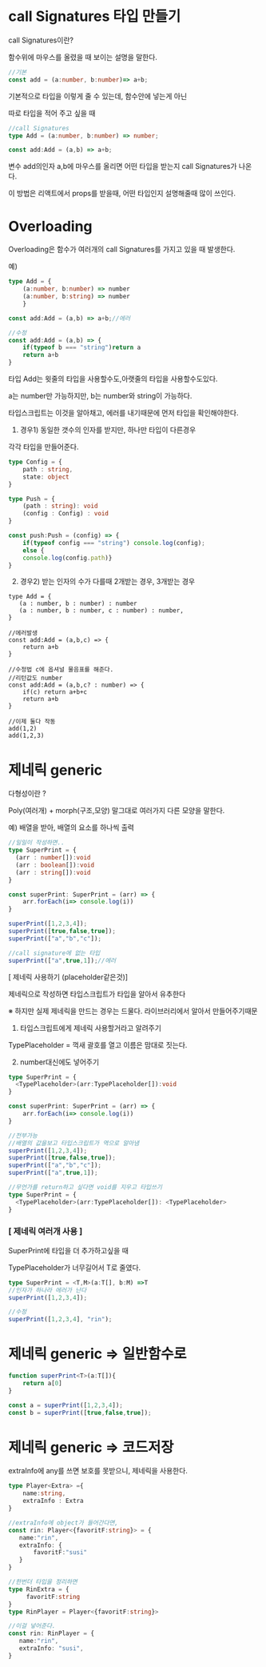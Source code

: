 # call Signatures 타입 만들기
call Signatures이란?

함수위에 마우스를 올렸을 때 보이는 설명을 말한다.

```ts
//기본
const add = (a:number, b:number)=> a+b;
```
기본적으로 타입을 이렇게 줄 수 있는데, 함수안에 넣는게 아닌 

따로 타입을 적어 주고 싶을 때
```ts
//call Signatures
type Add = (a:number, b:number) => number;

const add:Add = (a,b) => a+b;
```
변수 add의인자 a,b에 마우스를 올리면 어떤 타입을 받는지 call Signatures가 나온다.

이 방법은 리액트에서 props를 받을때,
어떤 타입인지 설명해줄때 많이 쓰인다.

# Overloading 
Overloading은 함수가 여러개의 call Signatures를 가지고 있을 때 발생한다.

예) 
```ts
type Add = {
    (a:number, b:number) => number
    (a:number, b:string) => number
    }

const add:Add = (a,b) => a+b;//에러

//수정
const add:Add = (a,b) => {
    if(typeof b === "string")return a
    return a+b
}
```
타입 Add는 윗줄의 타입을 사용할수도,아랫줄의 타입을 사용할수도있다.

a는 number만 가능하지만, b는 number와 string이 가능하다. 

타입스크립트는 이것을 알아채고, 에러를 내기때문에 먼저 타입을 확인해야한다. 

1. 경우1) 동일한 갯수의 인자를 받지만, 하나만 타입이 다른경우

각각 타입을 만들어준다.
```ts
type Config = {
    path : string,
    state: object
}

type Push = {
    (path : string): void
    (config : Config) : void
}

const push:Push = (config) => {
    if(typeof config === "string") console.log(config);
    else {
    console.log(config.path)}
}
```
2. 경우2) 받는 인자의 수가 다를때
2개받는 경우, 3개받는 경우
```tsx
type Add = {
   (a : number, b : number) : number
   (a : number, b : number, c : number) : number,
}

//에러발생
const add:Add = (a,b,c) => {
    return a+b 
}

//수정법 c에 옵셔널 물음표를 해준다.
//리턴값도 number
const add:Add = (a,b,c? : number) => {
    if(c) return a+b+c
    return a+b 
}

//이제 둘다 작동
add(1,2)
add(1,2,3)
```

# 제네릭 generic
다형성이란 ?

Poly(여러개) + morph(구조,모양)
말그대로 여러가지 다른 모양을 말한다.

예) 배열을 받아, 배열의 요소를 하나씩 출력

```ts
//일일이 작성하면..
type SuperPrint = {
  (arr : number[]):void
  (arr : boolean[]):void
  (arr : string[]):void
}

const superPrint: SuperPrint = (arr) => {
    arr.forEach(i=> console.log(i))
}

superPrint([1,2,3,4]);
superPrint([true,false,true]);
superPrint(["a","b","c"]);

//call signature에 없는 타입
superPrint(["a",true,1]);//에러 

```
[ 제네릭 사용하기 (placeholder같은것)]

제네릭으로 작성하면 타입스크립트가 타입을 알아서 유추한다

※ 하지만 실제 제네릭을 만드는 경우는 드물다.
라이브러리에서 알아서 만들어주기때문

1. 타입스크립트에게 제네릭 사용할거라고 알려주기

TypePlaceholder = 꺽새 괄호를 열고 이름은 맘대로 짓는다.

2. number대신에도 넣어주기

```ts
type SuperPrint = {
  <TypePlaceholder>(arr:TypePlaceholder[]):void
}

const superPrint: SuperPrint = (arr) => {
    arr.forEach(i=> console.log(i))
}

//전부가능
//배열의 값을보고 타입스크립트가 역으로 알아냄
superPrint([1,2,3,4]);
superPrint([true,false,true]);
superPrint(["a","b","c"]);
superPrint(["a",true,1]);

//무언가를 return하고 싶다면 void를 지우고 타입쓰기
type SuperPrint = {
  <TypePlaceholder>(arr:TypePlaceholder[]): <TypePlaceholder>
} 
```
### [ 제네릭 여러개 사용 ]
SuperPrint에 타입을 더 추가하고싶을 때

TypePlaceholder가 너무길어서 T로 줄였다.
```ts
type SuperPrint = <T,M>(a:T[], b:M) =>T
//인자가 하나라 에러가 난다
superPrint([1,2,3,4]);

//수정
superPrint([1,2,3,4], "rin");

```

# 제네릭 generic => 일반함수로
```ts
function superPrint<T>(a:T[]){
    return a[0]
}

const a = superPrint([1,2,3,4]);
const b = superPrint([true,false,true]);
```

# 제네릭 generic => 코드저장

extraInfo에 any를 쓰면 보호를 못받으니,
제네릭을 사용한다.
```ts
type Player<Extra> ={
    name:string,
    extraInfo : Extra
}

//extraInfo에 object가 들어간다면,
const rin: Player<{favoritF:string}> = {
   name:"rin",
   extraInfo: {
       favoritF:"susi"
   }
}

//한번더 타입을 정리하면
type RinExtra = {
     favoritF:string
}
type RinPlayer = Player<{favoritF:string}>

//이걸 넣어준다.
const rin: RinPlayer = {
   name:"rin",
   extraInfo: "susi",
}
```
